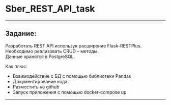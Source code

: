 # Sber_REST_API_task
---
## Задание: 
Разработать REST API используя расширение Flask-RESTPlus.  
Необходимо реализовать CRUD – методы.  
Данные хранятся в PostgreSQL.  
 
Как плюс:
* Взаимодействие с БД с помощью библиотеки Pandas  
* Документирование кода  
* Разместить на github  
* Запуск приложения с помощью docker-compose up  
---  
